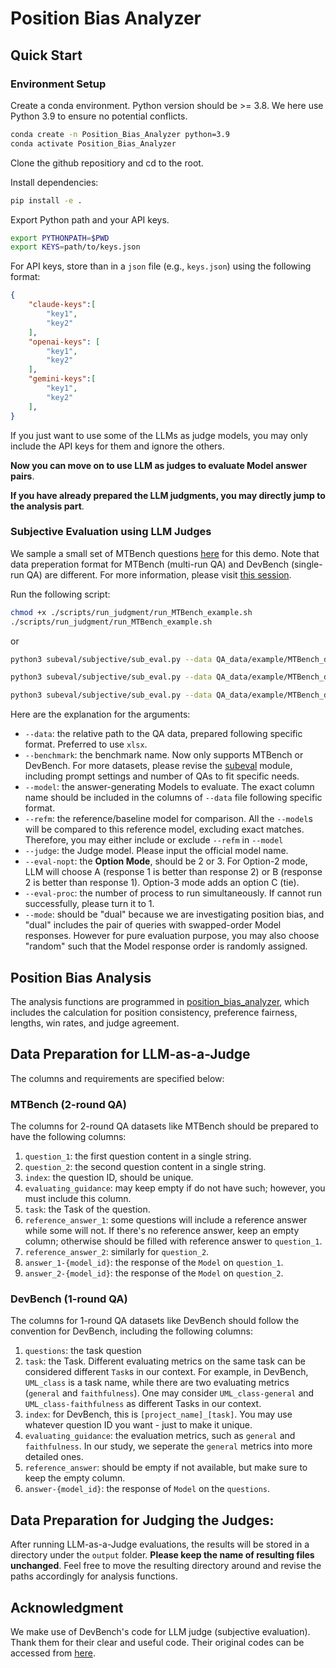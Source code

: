 # Position Bias Analyzer
## Quick Start

### Environment Setup
Create a conda environment. Python version should be >= 3.8. We here use Python 3.9 to ensure no potential conflicts.
```bash
conda create -n Position_Bias_Analyzer python=3.9
conda activate Position_Bias_Analyzer
```

Clone the github repositiory and cd to the root.

Install dependencies:
```bash
pip install -e .
```

Export Python path and your API keys.
```bash
export PYTHONPATH=$PWD
export KEYS=path/to/keys.json
```

For API keys, store than in a `json` file (e.g., `keys.json`) using the following format:
```json
{
    "claude-keys":[
        "key1",
        "key2"
    ],
    "openai-keys": [
        "key1",
        "key2"
    ],
    "gemini-keys":[
        "key1",
        "key2"
    ],
}
```
If you just want to use some of the LLMs as judge models, you may only include the API keys for them and ignore the others.


**Now you can move on to use LLM as judges to evaluate Model answer pairs**.

**If you have already prepared the LLM judgments, you may directly jump to the analysis part**.


### Subjective Evaluation using LLM Judges
We sample a small set of MTBench questions [here](./QA_data/example/MTBench_data_sliced.xlsx) for this demo. Note that data preperation format for MTBench (multi-run QA) and DevBench (single-run QA) are different. For more information, please visit [this session](#data-preparation-for-llm-as-a-judge).

Run the following script:
```bash
chmod +x ./scripts/run_judgment/run_MTBench_example.sh
./scripts/run_judgment/run_MTBench_example.sh
```
or

```bash
python3 subeval/subjective/sub_eval.py --data QA_data/example/MTBench_data_sliced.xlsx --benchmark MTBench --model gpt-4 claude-v1 --refm vicuna-13b-v1.3 --judge gemini-pro --eval-nopt 3 --eval-proc 1 --mode dual

python3 subeval/subjective/sub_eval.py --data QA_data/example/MTBench_data_sliced.xlsx --benchmark MTBench --model gpt-4 claude-v1 --refm vicuna-13b-v1.3 --judge claude-3-haiku-20240307  --eval-nopt 3 --eval-proc 1 --mode dual

python3 subeval/subjective/sub_eval.py --data QA_data/example/MTBench_data_sliced.xlsx --benchmark MTBench --model gpt-4 claude-v1 --refm vicuna-13b-v1.3 --judge gpt-3.5-turbo-1106  --eval-nopt 3 --eval-proc 1 --mode dual
```

Here are the explanation for the arguments:
- `--data`: the relative path to the QA data, prepared following specific format. Preferred to use `xlsx`.
- `--benchmark`: the benchmark name. Now only supports MTBench or DevBench. For more datasets, please revise the [subeval](./subeval/subjective) module, including prompt settings and number of QAs to fit specific needs.
- `--model`: the answer-generating Models to evaluate. The exact column name should be included in the columns of `--data` file following specific format.
- `--refm`: the reference/baseline model for comparison. All the `--model`s will be compared to this reference model, excluding exact matches. Therefore, you may either include or exclude `--refm` in `--model`
- `--judge`: the Judge model. Please input the official model name.
- `--eval-nopt`: the **Option Mode**, should be 2 or 3. For Option-2 mode, LLM will choose A (response 1 is better than response 2) or B (response 2 is better than response 1). Option-3 mode adds an option C (tie).
- `--eval-proc`: the number of process to run simultaneously. If cannot run successfully, please turn it to 1.
- `--mode`: should be "dual" because we are investigating position bias, and "dual" includes the pair of queries with swapped-order Model responses. However for pure evaluation purpose, you may also choose "random" such that the Model response order is randomly assigned.


## Position Bias Analysis
The analysis functions are programmed in [position_bias_analyzer](./position_bias_analyzer/), which includes the calculation for position consistency, preference fairness, lengths, win rates, and judge agreement.


## Data Preparation for LLM-as-a-Judge
The columns and requirements are specified below:

### MTBench (2-round QA)
The columns for 2-round QA datasets like MTBench should be prepared to have the following columns:
1. `question_1`: the first question content in a single string.
2. `question_2`: the second question content in a single string.
3. `index`: the question ID, should be unique.
4. `evaluating_guidance`: may keep empty if do not have such; however, you must include this column.
5. `task`: the Task of the question.
6. `reference_answer_1`: some questions will include a reference answer while some will not. If there's no reference answer, keep an empty column; otherwise should be filled with reference answer to `question_1`.
7. `reference_answer_2`: similarly for `question_2`.
8. `answer_1-{model_id}`: the response of the `Model` on `question_1`.
9. `answer_2-{model_id}`: the response of the `Model` on `question_2`.


### DevBench (1-round QA)
The columns for 1-round QA datasets like DevBench should follow the convention for DevBench, including the following columns:
1. `questions`: the task question
2. `task`: the Task. Different evaluating metrics on the same task can be considered different `Task`s in our context. For example, in DevBench, `UML_class` is a task name, while there are two evaluating metrics (`general` and `faithfulness`). One may consider `UML_class-general` and `UML_class-faithfulness` as different Tasks in our context.
3. `index`: for DevBench, this is `[project_name]_[task]`. You may use whatever question ID you want - just to make it unique.
4. `evaluating_guidance`: the evaluation metrics, such as `general` and `faithfulness`. In our study, we seperate the `general` metrics into more detailed ones.
5. `reference_answer`: should be empty if not available, but make sure to keep the empty column.
6. `answer-{model_id}`: the response of `Model` on the `questions`.


## Data Preparation for Judging the Judges:
After running LLM-as-a-Judge evaluations, the results will be stored in a directory under the `output` folder. **Please keep the name of resulting files unchanged**. Feel free to move the resulting directory around and revise the paths accordingly for analysis functions.


## Acknowledgment
We make use of DevBench's code for LLM judge (subjective evaluation). Thank them for their clear and useful code. Their original codes can be accessed from [here](https://github.com/open-compass/DevBench/tree/main/llm_judge).



